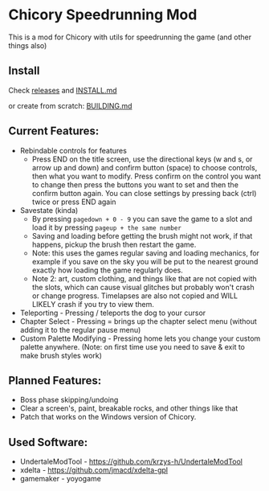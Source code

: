 # Chicory Speedrunning Mod

This is a mod for Chicory with utils for speedrunning the game (and other things also)

## Install

Check [releases](https://github.com/JdavisBro/chicory-speedrun-mod/releases/) and [INSTALL.md](https://github.com/JdavisBro/chicory-speedrun-mod/blob/main/INSTALL.md)

or create from scratch: [BUILDING.md](https://github.com/JdavisBro/chicory-speedrun-mod/blob/main/BUILDING.md)

## Current Features:

- Rebindable controls for features
  - Press END on the title screen, use the directional keys (w and s, or arrow up and down) and confirm button (space) to choose controls, then what you want to modify. Press confirm on the control you want to change then press the buttons you want to set and then the confirm button again. You can close settings by pressing back (ctrl) twice or press END again
- Savestate (kinda)
  - By pressing `pagedown + 0 - 9` you can save the game to a slot and load it by pressing `pageup + the same number`
  - Saving and loading before getting the brush might not work, if that happens, pickup the brush then restart the game.
  - Note: this uses the games regular saving and loading mechanics, for example if you save on the sky you will be put to the nearest ground exactly how loading the game regularly does.
  - Note 2: art, custom clothing, and things like that are not copied with the slots, which can cause visual glitches but probably won't crash or change progress. Timelapses are also not copied and WILL LIKELY crash if you try to view them.
- Teleporting - Pressing / teleports the dog to your cursor
- Chapter Select - Pressing = brings up the chapter select menu (without adding it to the regular pause menu)
- Custom Palette Modifying - Pressing home lets you change your custom palette anywhere. (Note: on first time use you need to save & exit to make brush styles work)

## Planned Features:

- Boss phase skipping/undoing
- Clear a screen's, paint, breakable rocks, and other things like that
- Patch that works on the Windows version of Chicory.

## Used Software:

- UndertaleModTool - https://github.com/krzys-h/UndertaleModTool
- xdelta - https://github.com/jmacd/xdelta-gpl
- gamemaker - yoyogame